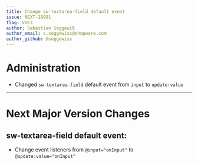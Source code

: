 ```yaml
---
title: Change sw-textarea-field default event
issue: NEXT-28991
flag: VUE3
author: Sebastian Seggewiß
author_email: s.seggewiss@shopware.com
author_github: @seggewiss
---
```

# Administration
* Changed `sw-textarea-field` default event from `input` to `update:value`
___
# Next Major Version Changes
## sw-textarea-field default event:
* Change event listeners from `@input="onInput"` to `@update:value="onInput"`
